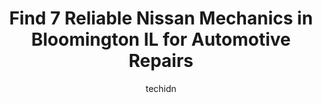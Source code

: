 ---
layout: ampstory
image: https://images.unsplash.com/photo-1560282804-f99219ad8de3?ixlib=rb-4.0.3&ixid=MnwxMjA3fDB8MHxwaG90by1wYWdlfHx8fGVufDB8fHx8&auto=format&fit=crop&w=640&h=853&q=80
author: techidn
featured: false
description: Searching for the finest Nissan Mechanic in Bloomington IL, USA? Look no further than the 7 best Nissan Mechanic in the area, where youll find a team of highly qualified professionals ready
title: Find 7 Reliable Nissan Mechanics in Bloomington IL for Automotive Repairs
cover:
   title: Find 7 Reliable Nissan Mechanics in Bloomington IL for Automotive Repairs
   subtitle: Rickpate
   background: https://images.unsplash.com/photo-1560282804-f99219ad8de3?ixlib=rb-4.0.3&ixid=MnwxMjA3fDB8MHxwaG90by1wYWdlfHx8fGVufDB8fHx8&auto=format&fit=crop&w=640&h=853&q=80

pages: 
 - layout: thirds
   top: <h1>#1 Tuffy Tire & Auto Service Center</h1>
   bottom: "<p>This place is absolutely amazing!!! I was passing through town and had a vibration in the front end of the vehicle.  I wanted the front tires balance, but did not have a </p>"
   background: https://www.knot35.com/toplist/wp-content/uploads/2023/06/best-nissan-mechanic-1-in-bloomington-il-1685836555.jpeg
   backgroundblur: true
 - layout: thirds
   top: <h1>#2 All About Auto</h1>
   bottom: "<p>604 W Division St, Bloomington, IL 61701, United States</p>"
   background: https://www.knot35.com/toplist/wp-content/uploads/2023/06/best-nissan-mechanic-2-in-bloomington-il-1685836556.jpeg
   cta:
      link: https://www.knot35.com/toplist/find-7-reliable-nissan-mechanics-in-bloomington-il-for-automotive-repairs/
      text: Find 7 Reliable Nissan Mechanics in Bloomington IL for Automotive Repairs
 - layout: thirds
   top: <h1>#3 Vegas Market Auto Service</h1>
   bottom: "<p>902 W Market St, Bloomington, IL 61701, United States</p>"
   background: https://www.knot35.com/toplist/wp-content/uploads/2023/06/best-nissan-mechanic-3-in-bloomington-il-1685836556.jpeg
   cta:
      link: https://www.knot35.com/toplist/find-7-reliable-nissan-mechanics-in-bloomington-il-for-automotive-repairs/
      text: Find 7 Reliable Nissan Mechanics in Bloomington IL for Automotive Repairs
 - layout: thirds
   top: <h1>#4 Pro Tire And Automotive Services Inc</h1>
   bottom: "<p>1607 Clearwater Ave, Bloomington, IL 61704, United States</p>"
   background: https://images.unsplash.com/photo-1591393223703-56fe1347ac62?ixlib=rb-4.0.3&ixid=MnwxMjA3fDB8MHxwaG90by1wYWdlfHx8fGVufDB8fHx8&auto=format&fit=crop&w=640&h=853&q=80
   cta:
      link: https://www.knot35.com/toplist/find-7-reliable-nissan-mechanics-in-bloomington-il-for-automotive-repairs/
      text: Find 7 Reliable Nissan Mechanics in Bloomington IL for Automotive Repairs
 - layout: thirds
   top: <h1>#5 Palmer Tire & Auto Service Center</h1>
   bottom: "<p>1332 E Empire St, Bloomington, IL 61701, United States</p>"
   background: https://images.unsplash.com/photo-1533735380053-eb8d0759b24a?ixlib=rb-4.0.3&ixid=MnwxMjA3fDB8MHxwaG90by1wYWdlfHx8fGVufDB8fHx8&auto=format&fit=crop&w=640&h=853&q=80
   cta:
      link: https://www.knot35.com/toplist/find-7-reliable-nissan-mechanics-in-bloomington-il-for-automotive-repairs/
      text: Find 7 Reliable Nissan Mechanics in Bloomington IL for Automotive Repairs
 - layout: thirds
   top: <h1>#6 Tessendorf Automotive</h1>
   bottom: "<p>317 Kenmore Rd, Bloomington, IL 61704, United States</p>"
   background: https://images.unsplash.com/photo-1553949345-eb786bb3f7ba?ixlib=rb-4.0.3&ixid=MnwxMjA3fDB8MHxwaG90by1wYWdlfHx8fGVufDB8fHx8&auto=format&fit=crop&w=640&h=853&q=80
   cta:
      link: https://www.knot35.com/toplist/find-7-reliable-nissan-mechanics-in-bloomington-il-for-automotive-repairs/
      text: Find 7 Reliable Nissan Mechanics in Bloomington IL for Automotive Repairs
 - layout: thirds
   top: <h1>#7 Zaabs Full Service Auto Repair</h1>
   bottom: "<p>711 E Lincoln St, Bloomington, IL 61701, United States</p>"
   background: https://images.unsplash.com/photo-1620421680010-0766ff230392?ixlib=rb-4.0.3&ixid=MnwxMjA3fDB8MHxwaG90by1wYWdlfHx8fGVufDB8fHx8&auto=format&fit=crop&w=640&h=853&q=80
   cta:
      link: https://www.knot35.com/toplist/find-7-reliable-nissan-mechanics-in-bloomington-il-for-automotive-repairs/
      text: Find 7 Reliable Nissan Mechanics in Bloomington IL for Automotive Repairs
 - layout: thirds
   middle: Continue reading...
   background: https://images.unsplash.com/photo-1599422314077-f4dfdaa4cd09?ixlib=rb-4.0.3&ixid=MnwxMjA3fDB8MHxwaG90by1wYWdlfHx8fGVufDB8fHx8&auto=format&fit=crop&w=640&h=853&q=80
   cta:
      link: https://www.knot35.com/toplist/find-7-reliable-nissan-mechanics-in-bloomington-il-for-automotive-repairs/
      text: Find 7 Reliable Nissan Mechanics in Bloomington IL for Automotive Repairs
      
---